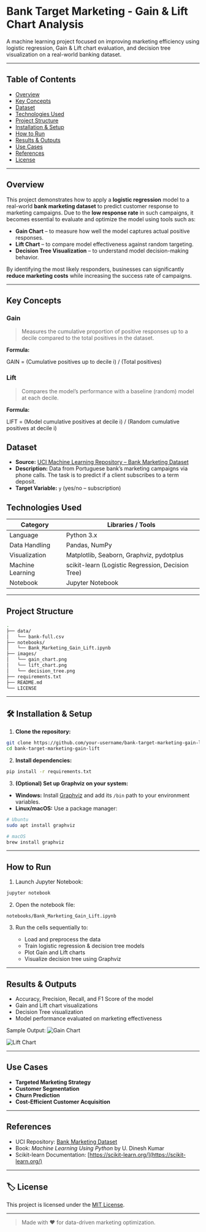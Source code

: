 # Bank Target Marketing - Gain & Lift Chart Analysis

A machine learning project focused on improving marketing efficiency using logistic regression, Gain & Lift chart evaluation, and decision tree visualization on a real-world banking dataset.

---

## Table of Contents

- [Overview](#-overview)
- [Key Concepts](#-key-concepts)
- [Dataset](#-dataset)
- [Technologies Used](#-technologies-used)
- [Project Structure](#-project-structure)
- [Installation & Setup](#-installation--setup)
- [How to Run](#-how-to-run)
- [Results & Outputs](#-results--outputs)
- [Use Cases](#-use-cases)
- [References](#-references)
- [License](#-license)

---

## Overview

This project demonstrates how to apply a **logistic regression** model to a real-world **bank marketing dataset** to predict customer response to marketing campaigns. Due to the **low response rate** in such campaigns, it becomes essential to evaluate and optimize the model using tools such as:

- **Gain Chart** – to measure how well the model captures actual positive responses.
- **Lift Chart** – to compare model effectiveness against random targeting.
- **Decision Tree Visualization** – to understand model decision-making behavior.

By identifying the most likely responders, businesses can significantly **reduce marketing costs** while increasing the success rate of campaigns.

---

## Key Concepts

### Gain

> Measures the cumulative proportion of positive responses up to a decile compared to the total positives in the dataset.

**Formula:**

GAIN = (Cumulative positives up to decile i) / (Total positives)


### Lift

> Compares the model’s performance with a baseline (random) model at each decile.

**Formula:**

LIFT = (Model cumulative positives at decile i) / (Random cumulative positives at decile i)


## Dataset

- **Source:** [UCI Machine Learning Repository – Bank Marketing Dataset](https://archive.ics.uci.edu/ml/datasets/bank+marketing)
- **Description:** Data from Portuguese bank’s marketing campaigns via phone calls. The task is to predict if a client subscribes to a term deposit.
- **Target Variable:** `y` (yes/no – subscription)


## Technologies Used

| Category         | Libraries / Tools                          |
|------------------|---------------------------------------------|
| Language         | Python 3.x                                  |
| Data Handling    | Pandas, NumPy                               |
| Visualization    | Matplotlib, Seaborn, Graphviz, pydotplus    |
| Machine Learning | scikit-learn (Logistic Regression, Decision Tree) |
| Notebook         | Jupyter Notebook                            |

---

## Project Structure

```bash
.
├── data/
│   └── bank-full.csv
├── notebooks/
│   └── Bank_Marketing_Gain_Lift.ipynb
├── images/
│   └── gain_chart.png
│   └── lift_chart.png
│   └── decision_tree.png
├── requirements.txt
├── README.md
└── LICENSE
````

---

## 🛠 Installation & Setup

1. **Clone the repository:**

```bash
git clone https://github.com/your-username/bank-target-marketing-gain-lift.git
cd bank-target-marketing-gain-lift
```

2. **Install dependencies:**

```bash
pip install -r requirements.txt
```

3. **(Optional) Set up Graphviz on your system:**

* **Windows:** Install [Graphviz](https://graphviz.gitlab.io/download/) and add its `/bin` path to your environment variables.
* **Linux/macOS:** Use a package manager:

```bash
# Ubuntu
sudo apt install graphviz

# macOS
brew install graphviz
```

---

## How to Run

1. Launch Jupyter Notebook:

```bash
jupyter notebook
```

2. Open the notebook file:

```
notebooks/Bank_Marketing_Gain_Lift.ipynb
```

3. Run the cells sequentially to:

   * Load and preprocess the data
   * Train logistic regression & decision tree models
   * Plot Gain and Lift charts
   * Visualize decision tree using Graphviz

---

## Results & Outputs

* Accuracy, Precision, Recall, and F1 Score of the model
* Gain and Lift chart visualizations
* Decision Tree visualization
* Model performance evaluated on marketing effectiveness

Sample Output:
![Gain Chart](images/gain_chart.png)

![Lift Chart](images/lift_chart.png)


---

## Use Cases

* **Targeted Marketing Strategy**
* **Customer Segmentation**
* **Churn Prediction**
* **Cost-Efficient Customer Acquisition**

---

## References

* UCI Repository: [Bank Marketing Dataset](https://github.com/Neekhil-Raj/Bank-target-marketing-dataset---Gain-Lift-chart/tree/main)
* Book: *Machine Learning Using Python* by U. Dinesh Kumar
* Scikit-learn Documentation: [https://scikit-learn.org/](https://scikit-learn.org/)

---

## 🏷 License

This project is licensed under the [MIT License](LICENSE).

---

> Made with ❤️ for data-driven marketing optimization.

